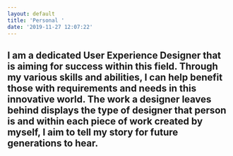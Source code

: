 ```yaml
---
layout: default
title: 'Personal '
date: '2019-11-27 12:07:22'
---
```

## I am a dedicated User Experience Designer that is aiming for success within this field. Through my various skills and abilities, I can help benefit those with requirements and needs in this innovative world. The work a designer leaves behind displays the type of designer that person is and within each piece of work created by myself, I aim to tell my story for future generations to hear.
